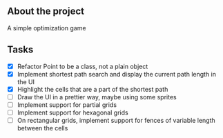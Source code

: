 ## About the project

A simple optimization game

## Tasks

* [x] Refactor Point to be a class, not a plain object
* [x] Implement shortest path search and display the current path length in the UI
* [x] Highlight the cells that are a part of the shortest path
* [ ] Draw the UI in a prettier way, maybe using some sprites
* [ ] Implement support for partial grids
* [ ] Implement support for hexagonal grids
* [ ] On rectangular grids, implement support for fences of variable length between the cells

